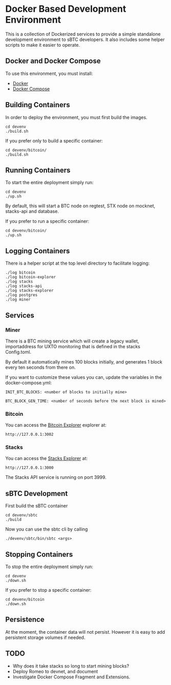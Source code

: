 # Docker Based Development Environment

This is a collection of Dockerized services to provide a simple 
standalone development environment to sBTC developers. It also 
includes some helper scripts to make it easier to operate.

## Docker and Docker Compose

To use this environment, you must install:

- [Docker](https://docs.docker.com/engine/install/)
- [Docker Compose](https://docs.docker.com/compose/install/)

## Building Containers

In order to deploy the environment, you must first build the images.

```
cd devenv 
./build.sh
```

If you prefer only to build a specific container:

```
cd devenv/bitcoin/
./build.sh
```

## Running Containers

To start the entire deployment simply run:

```
cd devenv
./up.sh
```

By default, this will start a BTC node on regtest, 
STX node on mocknet, stacks-api and database.

If you prefer to run a specific container:

```
cd devenv/bitcoin/
./up.sh
```

## Logging Containers

There is a helper script at the top level directory to facilitate logging:

```
./log bitcoin
./log bitcoin-explorer
./log stacks
./log stacks-api
./log stacks-explorer
./log postgres
./log miner
```
## Services

### Miner
There is a BTC mining service which will create a legacy wallet, 
importaddress for UXTO monitoring that is defined in the stacks 
Config.toml.

By default it automatically mines 100 blocks initially, and 
generates 1 block every ten seconds from there on.

If you want to customize these values you can, update the 
variables in the docker-compose.yml:

```
INIT_BTC_BLOCKS: <number of blocks to initially mine>
```
```
BTC_BLOCK_GEN_TIME: <number of seconds before the next block is mined>
```

### Bitcoin
You can access the [Bitcoin Explorer](https://github.com/janoside/btc-rpc-explorer)
explorer at:

```
http://127.0.0.1:3002
```

### Stacks
You can access the [Stacks Explorer](https://github.com/hirosystems/explorer)
at:

```
http://127.0.0.1:3000
```

The Stacks API service is running on port 3999.

## sBTC Development

First build the sBTC container

```
cd devenv/sbtc
./build
```

Now you can use the sbtc cli by calling

```
./devenv/sbtc/bin/sbtc <args>
```

## Stopping Containers

To stop the entire deployment simply run:

```
cd devenv
./down.sh
```

If you prefer to stop a specific container:

```
cd devenv/bitcoin
./down.sh
```

## Persistence 

At the moment, the container data will not persist. However it is 
easy to add persistent storage volumes if needed.

## TODO

- Why does it take stacks so long to start mining blocks?
- Deploy Romeo to devnet, and document
- Investigate Docker Compose Fragment and Extensions.

